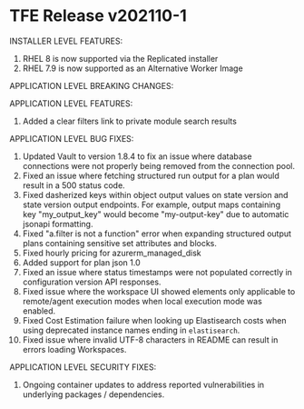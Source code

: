 # TFE Release v202110-1



INSTALLER LEVEL FEATURES:

1. RHEL 8 is now supported via the Replicated installer
2. RHEL 7.9 is now supported as an Alternative Worker Image

APPLICATION LEVEL BREAKING CHANGES:



APPLICATION LEVEL FEATURES:

1. Added a clear filters link to private module search results



APPLICATION LEVEL BUG FIXES:

1. Updated Vault to version 1.8.4 to fix an issue where database connections were not properly being removed from the connection pool.
1. Fixed an issue where fetching structured run output for a plan would result in a 500 status code.
1. Fixed dasherized keys within object output values on state version and state version output endpoints. For example, output maps containing key "my_output_key" would become "my-output-key" due to automatic jsonapi formatting.
1. Fixed "a.filter is not a function" error when expanding structured output plans containing sensitive set attributes and blocks.
1. Fixed hourly pricing for azurerm_managed_disk
1. Added support for plan json 1.0
1. Fixed an issue where status timestamps were not populated correctly in configuration version API responses.
1. Fixed issue where the workspace UI showed elements only applicable to remote/agent execution modes when local execution mode was enabled.
1. Fixed Cost Estimation failure when looking up Elastisearch costs when using deprecated instance names ending in `elastisearch`.
1. Fixed issue where invalid UTF-8 characters in README can result in errors loading Workspaces.

APPLICATION LEVEL SECURITY FIXES:
1. Ongoing container updates to address reported vulnerabilities in underlying packages / dependencies.


